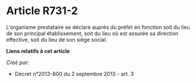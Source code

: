 # Article R731-2

L'organisme prestataire se déclare auprès du préfet en fonction soit du lieu de son principal établissement, soit du lieu où
est assurée sa direction effective, soit du lieu de son siège social.

**Liens relatifs à cet article**

_Créé par_:

  - Décret n°2013-800 du 2 septembre 2013 - art. 3
